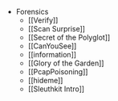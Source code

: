- Forensics
	- [[Verify]]
	- [[Scan Surprise]]
	- [[Secret of the Polyglot]]
	- [[CanYouSee]]
	- [[information]]
	- [[Glory of the Garden]]
	- [[PcapPoisoning]]
	- [[hideme]]
	- [[Sleuthkit Intro]]